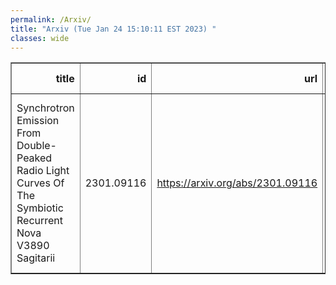 ```yaml
---
permalink: /Arxiv/
title: "Arxiv (Tue Jan 24 15:10:11 EST 2023) "
classes: wide
---
```

<table border="1" class="dataframe">
  <thead>
    <tr style="text-align: right;">
      <th>title</th>
      <th>id</th>
      <th>url</th>
      <th>authors</th>
      <th>Local Authors</th>
    </tr>
  </thead>
  <tbody>
    <tr>
      <td>Synchrotron Emission From Double-Peaked Radio Light Curves Of The   Symbiotic Recurrent Nova V3890 Sagitarii</td>
      <td>2301.09116</td>
      <td><a href="https://arxiv.org/abs/2301.09116" target="_blank">https://arxiv.org/abs/2301.09116</a></td>
      <td>Miriam M. Nyamai, Justin D. Linford, James R. Allison, Laura Chomiuk, Patrick A. Woudt, Valério A. R. M. Ribeiro, Sumit K. Sarbadhicary</td>
      <td>Sumit Sarbadhicary</td>
    </tr>
  </tbody>
</table>